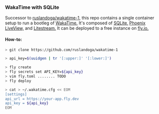 ### WakaTime with SQLite

Successor to [ruslandoga/wakatime-1](https://github.com/ruslandoga/wakatime-1), this repo contains a single container setup to run a bootleg of [WakaTime.](https://wakatime.com) It's composed of [SQLite,](https://www.sqlite.org) [Phoenix LiveView,](https://github.com/phoenixframework/phoenix_live_view) and [Litestream.](https://litestream.io) It can be deployed to a free instance on [fly.io.](https://fly.io)

#### How-to:

```sh
> git clone https://github.com/ruslandoga/wakatime-1

> api_key=$(uuidgen | tr '[:upper:]' '[:lower:]')

> fly create
> fly secrets set API_KEY=${api_key}
> vim fly.toml ........ TODO
> fly deploy

> cat > ~/.wakatime.cfg << EOM
[settings]
api_url = https://your-app.fly.dev
api_key = ${api_key}
EOM
```
